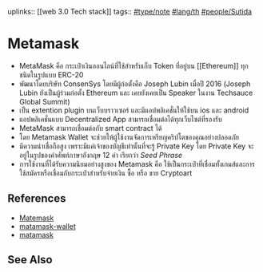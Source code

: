 uplinks:: [[web 3.0 Tech stack]] 
tags:: [](app://obsidian.md/index.html#type/note)[#type/note](app://obsidian.md/index.html#type/note) [](app://obsidian.md/index.html#lang/th)[#lang/th](app://obsidian.md/index.html#lang/th) [](app://obsidian.md/index.html#people/Sutida)[#people/Sutida](app://obsidian.md/index.html#people/Sutida)

# Metamask
- MetaMask คือ กระเป๋าเงินออนไลน์ที่ใช้สำหรับเก็บ Token ที่อยู่บน [[Ethereum]] ทุกชนิดในรูปแบบ ERC-20 
- พัฒนาโดยบริษัท ConsenSys โดยมีผู้ก่อตั้งคือ Joseph Lubin เมื่อปี 2016 (Joseph Lubin ยังเป็นผู้ร่วมก่อตั้ง Ethereum และ เคยยังเคยเป็น Speaker ในงาน Techsauce Global Summit)
- เป็น extention plugin บนเว็บบราวเซอร์ และมีแอปพลิเคชั่นให้ใช้บน ios และ android
- แอปพลิเคชั่นแบบ Decentralized App สามารถเชื่อมต่อได้ทุกเว็บไซต์ที่รองรับ
- MetaMask สามารถเชื่อมต่อกับ smart contract ได้
- โดย Metamask Wallet จะช่วยให้ผู้ใช้งานจัดการเหรียญคริปโตของคุณอย่างปลอดภัย
- มีความน่าเชื่อถือสูง เพราะมีแค่เจ้าของบัญชีเท่านั้นที่จะรู้ Private Key โดย Private Key จะอยู่ในรูปของคำศัพท์ภาษาอังกฤษ 12 คำ เรียกว่า *Seed Phrase*
-  การใช้งานที่ได้รับความนิยมอย่างสูงของ Metamask คือ ใช้เป็นกระเป๋าที่เชื่อมทั้งเกมส์และการใช้สมัครหรือเชื่อมกับกระเป๋าสำหรับจ่ายเงิน ซื้อ หรือ ขาย Cryptoart 
## References
- [Matemask](https://www.forexduck.com/metamask-is/)
- [matamask-wallet](https://sputnikth.com/index.php/2021/07/25/how-to-use-metamask-wallet/)
- [matamask](https://chrome.google.com/webstore/detail/metamask/nkbihfbeogaeaoehlefnkodbefgpgknn)

## See Also